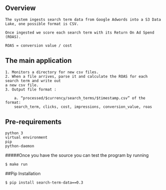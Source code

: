 ## Overview

    The system ingests search term data from Google Adwords into a S3 Data Lake, one possible format is CSV.
    
    Once ingested we score each search term with its Return On Ad Spend (ROAS). 
    
    ROAS = conversion value / cost

## The main application
    1. Monitors a directory for new csv files.
    2. When a file arrives, parse it and calculate the ROAS for each search term and write out
    a new csv file.
    3. Output file format :
    
        a. “processed/$currency/search_terms/$timestamp.csv” of the format:
        search_term, clicks, cost, impressions, conversion_value, roas

## Pre-requirements
    python 3
    virtual environment
    pip
    python-daemon

#####Once you have the source you can test the program by running

	$ make run
	
##Pip Installation

	$ pip install search-term-data==0.3
	



    
